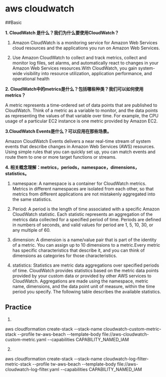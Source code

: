 # aws cloudwatch

##Basic

**1. CloudWatch 是什么？我们为什么要使用CloudWatch？**

1) Amazon CloudWatch is a monitoring service for Amazon Web Services cloud resources and the
   applications you run on Amazon Web Services.

2) Use Amazon CloudWatch to collect and track metrics, collect and monitor log files, set alarms,
   and automatically react to changes in your Amazon Web Services resources.With CloudWatch, you gain system-wide visibility into resource utilization, application performance, and operational health

**2. CloudWatch中的metrics是什么？包括哪些种类？我们可以如何使用metrics？**

A metric represents a time-ordered set of data points that are published to CloudWatch. Think of a metric as a variable to monitor, and the data points as representing the values of that variable over time. For example, the CPU usage of a particular EC2 instance is one metric provided by Amazon EC2.


**3.CloudWatch Events是什么？可以应用在那些场景。**

Amazon CloudWatch Events delivers a near real-time stream of system events that describe changes in Amazon Web Services (AWS) resources. Using simple rules that you can quickly set up, you can match events and route them to one or more target functions or streams.

**4. 相关概念理解：metrics，periods，namespace，dimensions，statistics。**

1) namespace: A namespace is a container for CloudWatch metrics. Metrics in different namespaces are isolated from each other, so that metrics from different applications are not mistakenly aggregated into the same statistics.

2) Period: A period is the length of time associated with a specific Amazon CloudWatch statistic. Each statistic represents an aggregation of the metrics data collected for a specified period of time. Periods are defined in numbers of seconds, and valid values for period are 1, 5, 10, 30, or any multiple of 60.

3) dimension: A dimension is a name/value pair that is part of the identity of a metric. You can assign up to 10 dimensions to a metric.Every metric has specific characteristics that describe it, and you can think of dimensions as categories for those characteristics.

4) statistics: Statistics are metric data aggregations over specified periods of time. CloudWatch provides statistics based on the metric data points provided by your custom data or provided by other AWS services to CloudWatch. Aggregations are made using the namespace, metric name, dimensions, and the data point unit of measure, within the time period you specify. The following table describes the available statistics.

## Practice
1)
aws cloudformation create-stack --stack-name cloudwatch-custom-metric-stack --profile tw-aws-beach --template-body file://aws-cloudwatch-custom-metric.yaml  --capabilities CAPABILITY_NAMED_IAM

2)
aws cloudformation create-stack --stack-name cloudwatch-log-filter-metric-stack --profile tw-aws-beach --template-body file://aws-cloudwatch-log-filter.yaml --capabilities CAPABILITY_NAMED_IAM
